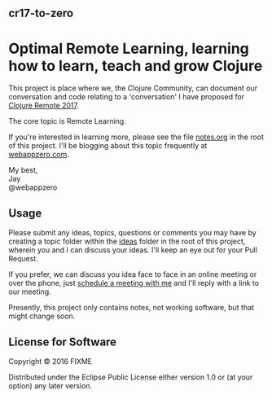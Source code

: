 ## cr17-to-zero

# Optimal Remote Learning, learning how to learn, teach and grow Clojure

This project is place where we, the Clojure Community, can document our conversation and code relating to a 'conversation' I have proposed for [Clojure Remote 2017](https://clojureremote.com/).

The core topic is Remote Learning.

If you're interested in learning more, please see the file [notes.org](https://github.com/webappzero/cr17-to-zero/blob/master/notes.org) in the root of this project. I'll be blogging about this topic frequently at [webappzero.com](http://webappzero.com).

My best,  
Jay  
@webappzero

## Usage

Please submit any ideas, topics, questions or comments you may have by creating a topic folder within the [ideas](https://github.com/webappzero/cr17-to-zero/tree/master/ideas) folder in the root of this project, wherein you and I can discuss your ideas. I'll keep an eye out for your Pull Request.

If you prefer, we can discuss you idea face to face in an online meeting or over the phone, just [schedule a meeting with me](https://calendly.com/jaymartin) and I'll reply with a link to our meeting.

Presently, this project only contains notes, not working software, but that might change soon.

## License for Software

Copyright © 2016 FIXME

Distributed under the Eclipse Public License either version 1.0 or (at
your option) any later version.



